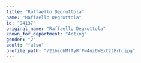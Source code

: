 ```yaml
---
title: "Raffaello Degruttola"
name: "Raffaello Degruttola"
id: "94137"
original_name: "Raffaello Degruttola"
known_for_department: "Acting"
gender: "2"
adult: "false"
profile_path: "/21biohMlTyRfPw4ni6WExC2tFrh.jpg"
---
```

